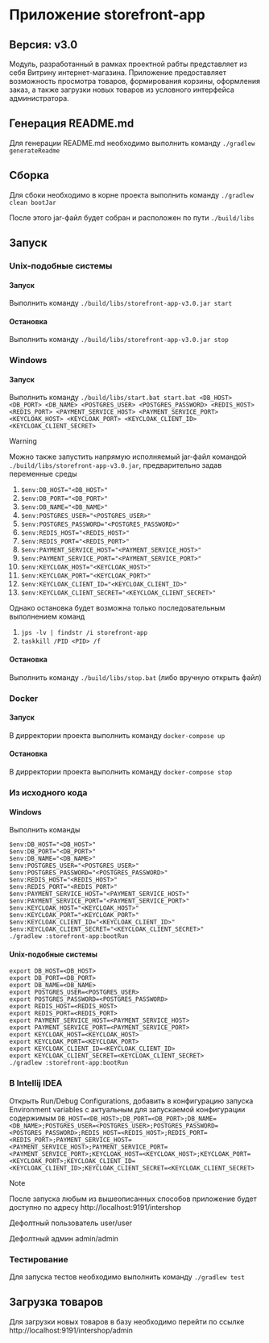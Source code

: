 # Приложение storefront-app
## Версия: v3.0
Модуль, разработанный в рамках проектной рабты представляет из себя Витрину интернет-магазина.
Приложение предоставляет возможность просмотра товаров, формирования корзины, оформления заказ, а также загрузки новых товаров из условного интерфейса администратора.

## Генерация README.md
Для генерации README.md необходимо выполнить команду `./gradlew generateReadme`

## Сборка
Для сбоки необходимо в корне проекта выполнить команду    `./gradlew clean bootJar`

После этого jar-файл будет собран и расположен по пути `./build/libs`

## Запуск
### Unix-подобные системы
#### Запуск
Выполнить команду `./build/libs/storefront-app-v3.0.jar start`

#### Остановка
Выполнить команду `./build/libs/storefront-app-v3.0.jar stop`

### Windows
#### Запуск
Выполнить команду `./build/libs/start.bat start.bat <DB_HOST> <DB_PORT> <DB_NAME> <POSTGRES_USER> <POSTGRES_PASSWORD> <REDIS_HOST> <REDIS_PORT> <PAYMENT_SERVICE_HOST> <PAYMENT_SERVICE_PORT> <KEYCLOAK_HOST> <KEYCLOAK_PORT> <KEYCLOAK_CLIENT_ID> <KEYCLOAK_CLIENT_SECRET>`

> [!WARNING]
> Можно также запустить напрямую исполняемый jar-файл командой `./build/libs/storefront-app-v3.0.jar`, предварительно задав переменные среды
> 1.  `$env:DB_HOST="<DB_HOST>"`
> 2.  `$env:DB_PORT="<DB_PORT>"`
> 3.  `$env:DB_NAME="<DB_NAME>"`
> 4.  `$env:POSTGRES_USER="<POSTGRES_USER>"`
> 5.  `$env:POSTGRES_PASSWORD="<POSTGRES_PASSWORD>"`
> 6.  `$env:REDIS_HOST="<REDIS_HOST>"`
> 7.  `$env:REDIS_PORT="<REDIS_PORT>"`
> 8.  `$env:PAYMENT_SERVICE_HOST="<PAYMENT_SERVICE_HOST>"`
> 9.  `$env:PAYMENT_SERVICE_PORT="<PAYMENT_SERVICE_PORT>"`
> 10. `$env:KEYCLOAK_HOST="<KEYCLOAK_HOST>"`
> 11. `$env:KEYCLOAK_PORT="<KEYCLOAK_PORT>"`
> 12. `$env:KEYCLOAK_CLIENT_ID="<KEYCLOAK_CLIENT_ID>"`
> 13. `$env:KEYCLOAK_CLIENT_SECRET="<KEYCLOAK_CLIENT_SECRET>"`
>
> Однако остановка будет возможна только последовательным выполнением команд
> 1. `jps -lv | findstr /i storefront-app`
> 2. `taskkill /PID <PID> /f`

#### Остановка
Выполнить команду `./build/libs/stop.bat` (либо вручную открыть файл)

### Docker
#### Запуск
В дирректории проекта выполнить команду `docker-compose up`

#### Остановка
В дирректории проекта выполнить команду `docker-compose stop`

### Из исходного кода
#### Windows
Выполнить команды

    $env:DB_HOST="<DB_HOST>"
    $env:DB_PORT="<DB_PORT>"
    $env:DB_NAME="<DB_NAME>"
    $env:POSTGRES_USER="<POSTGRES_USER>"
    $env:POSTGRES_PASSWORD="<POSTGRES_PASSWORD>"
    $env:REDIS_HOST="<REDIS_HOST>"
	$env:REDIS_PORT="<REDIS_PORT>"
	$env:PAYMENT_SERVICE_HOST="<PAYMENT_SERVICE_HOST>"
    $env:PAYMENT_SERVICE_PORT="<PAYMENT_SERVICE_PORT>"
    $env:KEYCLOAK_HOST="<KEYCLOAK_HOST>"
    $env:KEYCLOAK_PORT="<KEYCLOAK_PORT>"
    $env:KEYCLOAK_CLIENT_ID="<KEYCLOAK_CLIENT_ID>"
    $env:KEYCLOAK_CLIENT_SECRET="<KEYCLOAK_CLIENT_SECRET>"
    ./gradlew :storefront-app:bootRun

#### Unix-подобные системы

    export DB_HOST=<DB_HOST>
    export DB_PORT=<DB_PORT>
    export DB_NAME=<DB_NAME>
    export POSTGRES_USER=<POSTGRES_USER>
    export POSTGRES_PASSWORD=<POSTGRES_PASSWORD>
    export REDIS_HOST=<REDIS_HOST>
    export REDIS_PORT=<REDIS_PORT>
    export PAYMENT_SERVICE_HOST=<PAYMENT_SERVICE_HOST>
    export PAYMENT_SERVICE_PORT=<PAYMENT_SERVICE_PORT>
    export KEYCLOAK_HOST=<KEYCLOAK_HOST>
    export KEYCLOAK_PORT=<KEYCLOAK_PORT>
    export KEYCLOAK_CLIENT_ID=<KEYCLOAK_CLIENT_ID>
    export KEYCLOAK_CLIENT_SECRET=<KEYCLOAK_CLIENT_SECRET>
    ./gradlew :storefront-app:bootRun

### В Intellij IDEA
Открыть Run/Debug Configurations, добавить в конфигурацию запуска Environment variables с актуальным для запускаемой конфигурации содержимым
`DB_HOST=<DB_HOST>;DB_PORT=<DB_PORT>;DB_NAME=<DB_NAME>;POSTGRES_USER=<POSTGRES_USER>;POSTGRES_PASSWORD=<POSTGRES_PASSWORD>;REDIS_HOST=<REDIS_HOST>;REDIS_PORT=<REDIS_PORT>;PAYMENT_SERVICE_HOST=<PAYMENT_SERVICE_HOST>;PAYMENT_SERVICE_PORT=<PAYMENT_SERVICE_PORT>;KEYCLOAK_HOST=<KEYCLOAK_HOST>;KEYCLOAK_PORT=<KEYCLOAK_PORT>;KEYCLOAK_CLIENT_ID=<KEYCLOAK_CLIENT_ID>;KEYCLOAK_CLIENT_SECRET=<KEYCLOAK_CLIENT_SECRET>`

> [!NOTE]
> После запуска любым из вышеописанных способов приложение будет доступно по адресу http://localhost:9191/intershop
> 
> Дефолтный пользователь user/user
> 
> Дефолтный админ admin/admin

### Тестирование
Для запуска тестов необходимо выполнить команду `./gradlew test`


## Загрузка товаров
Для загрузки новых товаров в базу необходимо перейти по ссылке http://localhost:9191/intershop/admin